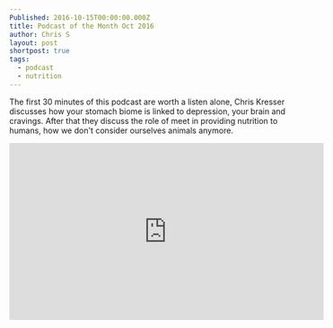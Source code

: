 ```yaml
---
Published: 2016-10-15T00:00:00.000Z
title: Podcast of the Month Oct 2016
author: Chris S
layout: post
shortpost: true
tags:
  - podcast
  - nutrition
---
```



The first 30 minutes of this podcast are worth a listen alone, Chris Kresser discusses how your stomach biome is linked to depression, your brain and cravings. After that they discuss the role of meet in providing nutrition to humans, how we don't consider ourselves animals anymore.

<iframe width="560" height="315" src="https://www.youtube.com/embed/v_2vNj8pshY" frameborder="0" allowfullscreen></iframe>